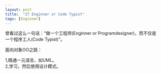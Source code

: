 ```yaml
---
layout: post
title:  "IT Enginner or Code Typist"
tags: [Enginner]
---
```

曾看过这么一句话：“做一个工程师(Enginner or Programdesigner)，而不仅是一个程序工人(Code Typist)”。

面向对象OO之路：

1,精通一元语言，如UML。<br/>
2,学习，然后使用设计模式。
